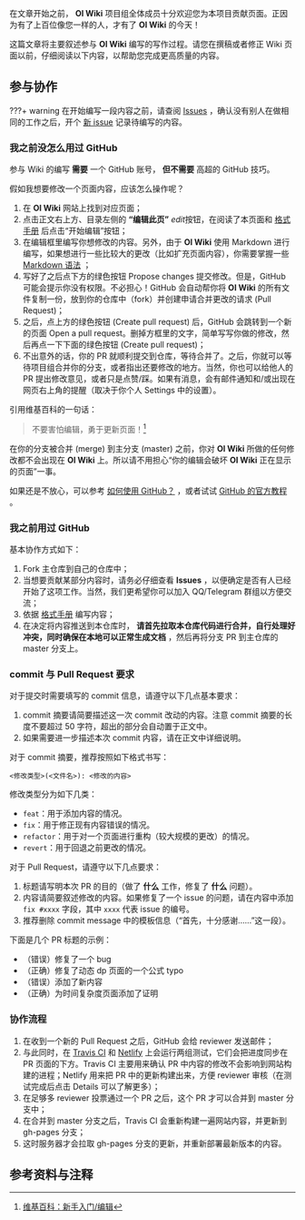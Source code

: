 在文章开始之前， **OI Wiki** 项目组全体成员十分欢迎您为本项目贡献页面。正因为有了上百位像您一样的人，才有了 **OI Wiki** 的今天！

这篇文章将主要叙述参与 **OI Wiki** 编写的写作过程。请您在撰稿或者修正 Wiki 页面以前，仔细阅读以下内容，以帮助您完成更高质量的内容。

## 参与协作

???+ warning
    在开始编写一段内容之前，请查阅 [Issues](https://github.com/OI-wiki/OI-wiki/issues) ，确认没有别人在做相同的工作之后，开个 [新 issue](https://github.com/OI-wiki/OI-wiki/issues/new) 记录待编写的内容。

### 我之前没怎么用过 GitHub

参与 Wiki 的编写 **需要** 一个 GitHub 账号， **但不需要** 高超的 GitHub 技巧。

假如我想要修改一个页面内容，应该怎么操作呢？

1. 在 **OI Wiki** 网站上找到对应页面；
2. 点击正文右上方、目录左侧的 **“编辑此页”** <i class="md-icon">edit</i>按钮，在阅读了本页面和 [格式手册](./format.md) 后点击“开始编辑”按钮；
3. 在编辑框里编写你想修改的内容。另外，由于 **OI Wiki** 使用 Markdown 进行编写，如果想进行一些比较大的更改（比如扩充页面内容），你需要掌握一些 [Markdown 语法](https://markdown.tw/) ；
4. 写好了之后点下方的绿色按钮 Propose changes 提交修改。但是，GitHub 可能会提示你没有权限。不必担心！GitHub 会自动帮你将 **OI Wiki** 的所有文件复制一份，放到你的仓库中（fork）并创建申请合并更改的请求 (Pull Request)；
5. 之后，点上方的绿色按钮 (Create pull request) 后，GitHub 会跳转到一个新的页面 Open a pull request。删掉方框里的文字，简单写写你做的修改，然后再点一下下面的绿色按钮 (Create pull request)；
6. 不出意外的话，你的 PR 就顺利提交到仓库，等待合并了。之后，你就可以等待项目组合并你的分支，或者指出还要修改的地方。当然，你也可以给他人的 PR 提出修改意见，或者只是点赞/踩。如果有消息，会有邮件通知和/或出现在网页右上角的提醒（取决于你个人 Settings 中的设置）。

引用维基百科的一句话：

> 不要害怕编辑，勇于更新页面！[^ref1]

在你的分支被合并 (merge) 到主分支 (master) 之前，你对 **OI Wiki** 所做的任何修改都不会出现在 **OI Wiki** 上。所以请不用担心“你的编辑会破坏 **OI Wiki** 正在显示的页面”一事。

如果还是不放心，可以参考 [如何使用 GitHub？](https://www.zhihu.com/question/20070065/answer/79557687) ，或者试试 [GitHub 的官方教程](https://lab.github.com/) 。

### 我之前用过 GitHub

基本协作方式如下：

1. Fork 主仓库到自己的仓库中；
2. 当想要贡献某部分内容时，请务必仔细查看 **Issues** ，以便确定是否有人已经开始了这项工作。当然，我们更希望你可以加入 QQ/Telegram 群组以方便交流；
3. 依据 [格式手册](format.md) 编写内容；
4. 在决定将内容推送到本仓库时， **请首先拉取本仓库代码进行合并，自行处理好冲突，同时确保在本地可以正常生成文档** ，然后再将分支 PR 到主仓库的 master 分支上。

### commit 与 Pull Request 要求

对于提交时需要填写的 commit 信息，请遵守以下几点基本要求：

1. commit 摘要请简要描述这一次 commit 改动的内容。注意 commit 摘要的长度不要超过 50 字符，超出的部分会自动置于正文中。
2. 如果需要进一步描述本次 commit 内容，请在正文中详细说明。

对于 commit 摘要，推荐按照如下格式书写：

```plain
<修改类型>(<文件名>): <修改的内容>
```

修改类型分为如下几类：

- `feat`：用于添加内容的情况。
- `fix`：用于修正现有内容错误的情况。
- `refactor`：用于对一个页面进行重构（较大规模的更改）的情况。
- `revert`：用于回退之前更改的情况。

对于 Pull Request，请遵守以下几点要求：

1. 标题请写明本次 PR 的目的（做了 **什么** 工作，修复了 **什么** 问题）。
2. 内容请简要叙述修改的内容。如果修复了一个 issue 的问题，请在内容中添加 `fix #xxxx` 字段，其中 `xxxx` 代表 issue 的编号。
3. 推荐删除 commit message 中的模板信息（“首先，十分感谢……”这一段）。

下面是几个 PR 标题的示例：

- （错误）修复了一个 bug
- （正确）修复了动态 dp 页面的一个公式 typo
- （错误）添加了新内容
- （正确）为时间复杂度页面添加了证明

### 协作流程

1. 在收到一个新的 Pull Request 之后，GitHub 会给 reviewer 发送邮件；
2. 与此同时，在 [Travis CI](https://travis-ci.org/OI-wiki/OI-wiki) 和 [Netlify](https://app.netlify.com/sites/oi-wiki) 上会运行两组测试，它们会把进度同步在 PR 页面的下方。Travis CI 主要用来确认 PR 中内容的修改不会影响到网站构建的进程；Netlify 用来把 PR 中的更新构建出来，方便 reviewer 审核（在测试完成后点击 Details 可以了解更多）；
3. 在足够多 reviewer 投票通过一个 PR 之后，这个 PR 才可以合并到 master 分支中；
4. 在合并到 master 分支之后，Travis CI 会重新构建一遍网站内容，并更新到 gh-pages 分支；
5. 这时服务器才会拉取 gh-pages 分支的更新，并重新部署最新版本的内容。

## 参考资料与注释

[^ref1]:  [维基百科：新手入门/编辑](https://zh.wikipedia.org/wiki/Wikipedia:%E6%96%B0%E6%89%8B%E5%85%A5%E9%96%80/%E7%B7%A8%E8%BC%AF) 
